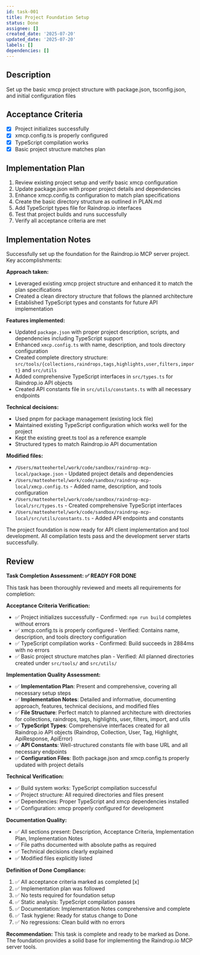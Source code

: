 ```yaml
---
id: task-001
title: Project Foundation Setup
status: Done
assignee: []
created_date: '2025-07-20'
updated_date: '2025-07-20'
labels: []
dependencies: []
---
```


## Description

Set up the basic xmcp project structure with package.json, tsconfig.json, and initial configuration files

## Acceptance Criteria

- [x] Project initializes successfully
- [x] xmcp.config.ts is properly configured
- [x] TypeScript compilation works
- [x] Basic project structure matches plan

## Implementation Plan

1. Review existing project setup and verify basic xmcp configuration
2. Update package.json with proper project details and dependencies
3. Enhance xmcp.config.ts configuration to match plan specifications
4. Create the basic directory structure as outlined in PLAN.md
5. Add TypeScript types file for Raindrop.io interfaces
6. Test that project builds and runs successfully
7. Verify all acceptance criteria are met

## Implementation Notes

Successfully set up the foundation for the Raindrop.io MCP server project. Key accomplishments:

**Approach taken:**
- Leveraged existing xmcp project structure and enhanced it to match the plan specifications
- Created a clean directory structure that follows the planned architecture
- Established TypeScript types and constants for future API implementation

**Features implemented:**
- Updated `package.json` with proper project description, scripts, and dependencies including TypeScript support
- Enhanced `xmcp.config.ts` with name, description, and tools directory configuration
- Created complete directory structure: `src/tools/{collections,raindrops,tags,highlights,user,filters,import}` and `src/utils`
- Added comprehensive TypeScript interfaces in `src/types.ts` for Raindrop.io API objects
- Created API constants file in `src/utils/constants.ts` with all necessary endpoints

**Technical decisions:**
- Used pnpm for package management (existing lock file)
- Maintained existing TypeScript configuration which works well for the project
- Kept the existing greet.ts tool as a reference example
- Structured types to match Raindrop.io API documentation

**Modified files:**
- `/Users/matteohertel/work/code/sandbox/raindrop-mcp-local/package.json` - Updated project details and dependencies
- `/Users/matteohertel/work/code/sandbox/raindrop-mcp-local/xmcp.config.ts` - Added name, description, and tools configuration
- `/Users/matteohertel/work/code/sandbox/raindrop-mcp-local/src/types.ts` - Created comprehensive TypeScript interfaces
- `/Users/matteohertel/work/code/sandbox/raindrop-mcp-local/src/utils/constants.ts` - Added API endpoints and constants

The project foundation is now ready for API client implementation and tool development. All compilation tests pass and the development server starts successfully.

## Review

**Task Completion Assessment: ✅ READY FOR DONE**

This task has been thoroughly reviewed and meets all requirements for completion:

**Acceptance Criteria Verification:**
- ✅ Project initializes successfully - Confirmed: `npm run build` completes without errors
- ✅ xmcp.config.ts is properly configured - Verified: Contains name, description, and tools directory configuration
- ✅ TypeScript compilation works - Confirmed: Build succeeds in 2884ms with no errors
- ✅ Basic project structure matches plan - Verified: All planned directories created under `src/tools/` and `src/utils/`

**Implementation Quality Assessment:**
- ✅ **Implementation Plan**: Present and comprehensive, covering all necessary setup steps
- ✅ **Implementation Notes**: Detailed and informative, documenting approach, features, technical decisions, and modified files
- ✅ **File Structure**: Perfect match to planned architecture with directories for collections, raindrops, tags, highlights, user, filters, import, and utils
- ✅ **TypeScript Types**: Comprehensive interfaces created for all Raindrop.io API objects (Raindrop, Collection, User, Tag, Highlight, ApiResponse, ApiError)
- ✅ **API Constants**: Well-structured constants file with base URL and all necessary endpoints
- ✅ **Configuration Files**: Both package.json and xmcp.config.ts properly updated with project details

**Technical Verification:**
- ✅ Build system works: TypeScript compilation successful
- ✅ Project structure: All required directories and files present
- ✅ Dependencies: Proper TypeScript and xmcp dependencies installed
- ✅ Configuration: xmcp properly configured for development

**Documentation Quality:**
- ✅ All sections present: Description, Acceptance Criteria, Implementation Plan, Implementation Notes
- ✅ File paths documented with absolute paths as required
- ✅ Technical decisions clearly explained
- ✅ Modified files explicitly listed

**Definition of Done Compliance:**
1. ✅ All acceptance criteria marked as completed [x]
2. ✅ Implementation plan was followed
3. ✅ No tests required for foundation setup
4. ✅ Static analysis: TypeScript compilation passes
5. ✅ Documentation: Implementation Notes comprehensive and complete
6. ✅ Task hygiene: Ready for status change to Done
7. ✅ No regressions: Clean build with no errors

**Recommendation:** This task is complete and ready to be marked as Done. The foundation provides a solid base for implementing the Raindrop.io MCP server tools.
